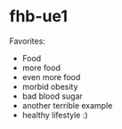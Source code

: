 # fhb-ue1

Favorites:
- Food
- more food
- even more food
- morbid obesity
- bad blood sugar
- another terrible example
- healthy lifestyle :)
